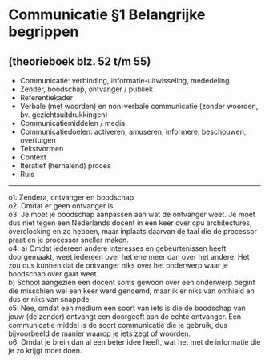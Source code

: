  # **Communicatie §1 Belangrijke begrippen**
## (theorieboek blz. 52 t/m 55)
- Communicatie: verbinding, informatie-uitwisseling, mededeling
- Zender, boodschap, ontvanger / publiek
- Referentiekader
- Verbale (met woorden) en non-verbale communicatie (zonder woorden, bv. gezichtsuitdrukkingen)
- Communicatiemiddelen / media
- Communicatiedoelen: activeren, amuseren, informere, beschouwen, overtuigen
- Tekstvormen
- Context
- Iteratief (herhalend) proces
- Ruis

--- 
o1: Zendera, ontvanger en boodschap </br>
o2: Omdat er geen ontvanger is. </br>
o3: Je moet je boodschap aanpassen aan wat de ontvanger weet. Je moet dus niet tegen een Nederlands docent in een keer over cpu architectures, overclocking en zo hebben, maar inplaats daarvan de taal die de processor praat en je processor sneller maken. </br>
o4: a) Omdat iedereen andere interesses en gebeurtenissen heeft doorgemaakt, weet iedereen over het ene meer dan over het andere. Het zou dus kunnen dat de ontvanger niks over het onderwerp waar je boodschap over gaat weet. </br>
    b) School aangezien een docent soms gewoon over een onderwerp begint die misschien wel een keer werd genoemd, maar ik er niks van onthield en dus er niks van snappde. </br>
o5: Nee, omdat een medium een soort van iets is die de boodschap van jouw (de zender) ontvangt een doorgeeft aan de echte ontvanger. Een communicatie middel is de soort communicatie die je gebruik, dus bijvoorbeeld de manier waarop je iets zegt of woorden. </br>
o6: Omdat je brein dan al een beter idee heeft, wat het met de informatie die je zo krijgt moet doen.